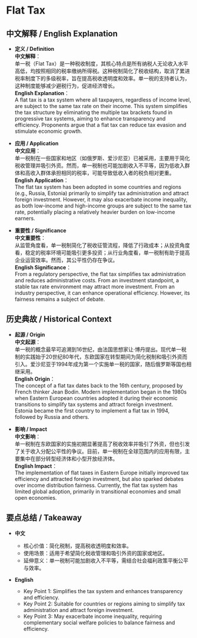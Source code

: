 # Flat Tax

## 中文解释 / English Explanation

* **定义 / Definition**  
  **中文解释**：  
  单一税（Flat Tax）是一种税收制度，其核心特点是所有纳税人无论收入水平高低，均按照相同的税率缴纳所得税。这种税制简化了税收结构，取消了累进税率制度下的多级税率，旨在提高税收透明度和效率。单一税的支持者认为，这种制度能够减少避税行为，促进经济增长。  
  **English Explanation**：  
  A flat tax is a tax system where all taxpayers, regardless of income level, are subject to the same tax rate on their income. This system simplifies the tax structure by eliminating the multiple tax brackets found in progressive tax systems, aiming to enhance transparency and efficiency. Proponents argue that a flat tax can reduce tax evasion and stimulate economic growth.

* **应用 / Application**  
  **中文应用**：  
  单一税制在一些国家和地区（如俄罗斯、爱沙尼亚）已被采用，主要用于简化税收管理并吸引外资。然而，单一税制也可能加剧收入不平等，因为低收入群体和高收入群体承担相同的税率，可能导致低收入者的税负相对更重。  
  **English Application**：  
  The flat tax system has been adopted in some countries and regions (e.g., Russia, Estonia) primarily to simplify tax administration and attract foreign investment. However, it may also exacerbate income inequality, as both low-income and high-income groups are subject to the same tax rate, potentially placing a relatively heavier burden on low-income earners.

* **重要性 / Significance**  
  **中文重要性**：  
  从监管角度看，单一税制简化了税收征管流程，降低了行政成本；从投资角度看，稳定的税率环境可能吸引更多投资；从行业角度看，单一税制有助于提高企业运营效率。然而，其公平性仍存在争议。  
  **English Significance**：  
  From a regulatory perspective, the flat tax simplifies tax administration and reduces administrative costs. From an investment standpoint, a stable tax rate environment may attract more investment. From an industry perspective, it can enhance operational efficiency. However, its fairness remains a subject of debate.

## 历史典故 / Historical Context

* **起源 / Origin**  
  **中文起源**：  
  单一税的概念最早可追溯到16世纪，由法国思想家让·博丹提出。现代单一税制的实践始于20世纪80年代，东欧国家在转型期间为简化税制和吸引外资而引入。爱沙尼亚于1994年成为第一个实施单一税的国家，随后俄罗斯等国也相继采用。  
  **English Origin**：  
  The concept of a flat tax dates back to the 16th century, proposed by French thinker Jean Bodin. Modern implementation began in the 1980s when Eastern European countries adopted it during their economic transitions to simplify tax systems and attract foreign investment. Estonia became the first country to implement a flat tax in 1994, followed by Russia and others.

* **影响 / Impact**  
  **中文影响**：  
  单一税制在东欧国家的实施初期显著提高了税收效率并吸引了外资，但也引发了关于收入分配公平性的争议。目前，单一税制在全球范围内的应用有限，主要集中在部分转型经济体和小型开放经济体。  
  **English Impact**：  
  The implementation of flat taxes in Eastern Europe initially improved tax efficiency and attracted foreign investment, but also sparked debates over income distribution fairness. Currently, the flat tax system has limited global adoption, primarily in transitional economies and small open economies.

## 要点总结 / Takeaway

* **中文**  
  - 核心价值：简化税制，提高税收透明度和效率。  
  - 使用场景：适用于希望简化税收管理和吸引外资的国家或地区。  
  - 延伸意义：单一税制可能加剧收入不平等，需结合社会福利政策平衡公平与效率。  

* **English**  
  - Key Point 1: Simplifies the tax system and enhances transparency and efficiency.  
  - Key Point 2: Suitable for countries or regions aiming to simplify tax administration and attract foreign investment.  
  - Key Point 3: May exacerbate income inequality, requiring complementary social welfare policies to balance fairness and efficiency.